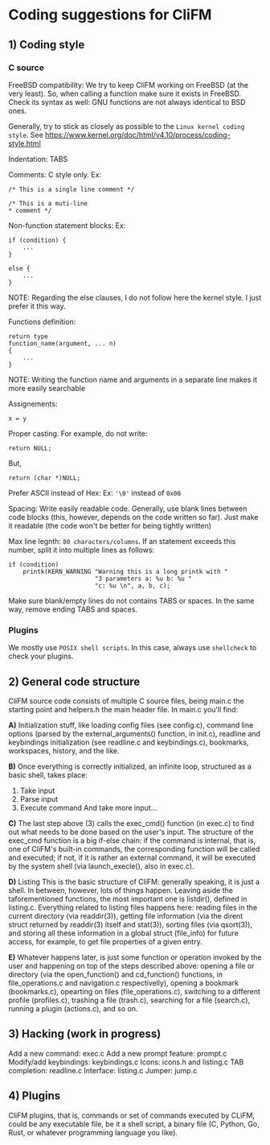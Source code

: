 # Coding suggestions for CliFM


## 1) Coding style

### C source

FreeBSD compatibility: We try to keep CliFM working on FreeBSD (at the very least). So, when calling a function make sure it exists in FreeBSD. Check its syntax as well: GNU functions are not always identical to BSD ones.

Generally, try to stick as closely as possible to the `Linux kernel coding style`. See https://www.kernel.org/doc/html/v4.10/process/coding-style.html

Indentation: TABS

Comments: C style only. Ex:

	/* This is a single line comment */

	/* This is a muti-line
	* comment */

Non-function statement blocks: Ex:

	if (condition) {
		...
	}

	else {
		...
	}

NOTE: Regarding the else clauses, I do not follow here the kernel style. I just prefer it this way.

Functions definition:

	return type
	function_name(argument, ... n)
	{
		...
	}

NOTE: Writing the function name and arguments in a separate line makes it more easily searchable

Assignements:

	x = y

Proper casting. For example, do not write:

	return NULL;

But,

	return (char *)NULL;

Prefer ASCII instead of Hex: Ex: `'\0'` instead of `0x00`

Spacing: Write easily readable code. Generally, use blank lines between code blocks (this, however, depends on the code written so far). Just make it readable (the code won't be better for being tightly written)

Max line legnth: `80 characters/columns`. If an statement exceeds this number, split it into multiple lines as follows:

	if (condition)
		printk(KERN_WARNING "Warning this is a long printk with "
							"3 parameters a: %u b: %u "
							"c: %u \n", a, b, c);

Make sure blank/empty lines do not contains TABS or spaces. In the same way, remove ending TABS and spaces.

### Plugins

We mostly use `POSIX shell scripts`. In this case, always use `shellcheck` to check your plugins.

## 2) General code structure

CliFM source code consists of multiple C source files, being main.c the starting point and helpers.h the main header file. In main.c you'll find:

**A)** Initialization stuff, like loading config files (see config.c), command line options (parsed by the external_arguments() function, in init.c), readline and keybindings initialization (see readline.c and keybindings.c), bookmarks, workspaces, history, and the like.

**B)** Once everything is correctly initialized, an infinite loop, structured as a basic shell, takes place:
 1) Take input
 2) Parse input
 3) Execute command
 And take more input...

**C)** The last step above (3) calls the exec_cmd() function (in exec.c) to find out what needs to be done based on the user's input. The structure of the exec_cmd function is a big if-else chain: if the command is internal, that is, one of CliFM's built-in commands, the corresponding function will be called and executed; if not, if it is rather an external command, it will be executed by the system shell (via launch_execle(), also in exec.c).

**D)** Listing
 This is the basic structure of CliFM: generally speaking, it is just a shell. In between, however, lots of things happen. Leaving aside the taforementioned functions, the most important one is listdir(), defined in listing.c. Everything related to listing files happens here: reading files in the current directory (via readdir(3)), getting file information (via the dirent struct returned by readdir(3) itself and stat(3)), sorting files (via qsort(3)), and storing all these information in a global struct (file_info) for future access, for example, to get file properties of a given entry.

**E)** Whatever happens later, is just some function or operation invoked by the user and happening on top of the steps described above: opening a file or directory (via the open_function() and cd_function() functions, in file_operations.c and navigation.c respectivelly), opening a bookmark (bookmarks.c), opearting on files (file_operations.c), switching to a different profile (profiles.c), trashing a file (trash.c), searching for a file (search.c), running a plugin (actions.c), and so on.

## 3) Hacking (work in progress)

Add a new command: exec.c
Add a new prompt feature: prompt.c
Modify/add keybindings: keybindings.c
Icons: icons.h and listing.c
TAB completion: readline.c
Interface: listing.c
Jumper: jump.c

## 4) Plugins

CliFM plugins, that is, commands or set of commands executed by CLiFM, could be any executable file, be it a shell script, a binary file (C, Python, Go, Rust, or whatever programming language you like).

